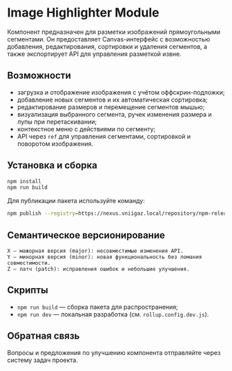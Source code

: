 # Image Highlighter Module

Компонент предназначен для разметки изображений прямоугольными сегментами. Он предоставляет Canvas-интерфейс с возможностью добавления, редактирования, сортировки и удаления сегментов, а также экспортирует API для управления разметкой извне.

## Возможности
- загрузка и отображение изображения с учётом оффскрин-подложки;
- добавление новых сегментов и их автоматическая сортировка;
- редактирование размеров и перемещение сегментов мышью;
- визуализация выбранного сегмента, ручек изменения размера и лупы при перетаскивании;
- контекстное меню с действиями по сегменту;
- API через `ref` для управления сегментами, сортировкой и поворотом изображения.

## Установка и сборка
```bash
npm install
npm run build
```

Для публикации пакета используйте команду:
```bash
npm publish --registry=https://nexus.vniigaz.local/repository/npm-releases/
```

## Семантическое версионирование
```
X — мажорная версия (major): несовместимые изменения API.
Y — минорная версия (minor): новая функциональность без ломания совместимости.
Z — патч (patch): исправления ошибок и небольшие улучшения.
```

## Скрипты
- `npm run build` — сборка пакета для распространения;
- `npm run dev` — локальная разработка (см. `rollup.config.dev.js`).

## Обратная связь
Вопросы и предложения по улучшению компонента отправляйте через систему задач проекта.
